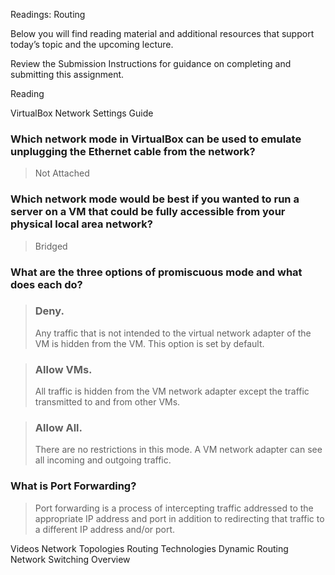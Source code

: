 Readings: Routing

Below you will find reading material and additional resources that support today’s topic and the upcoming lecture.

Review the Submission Instructions for guidance on completing and submitting this assignment.

Reading

VirtualBox Network Settings Guide

### Which network mode in VirtualBox can be used to emulate unplugging the Ethernet cable from the network?
> Not Attached

### Which network mode would be best if you wanted to run a server on a VM that could be fully accessible from your physical local area network?
> Bridged 

### What are the three options of promiscuous mode and what does each do?
>### Deny. 
>Any traffic that is not intended to the virtual network adapter of the VM is hidden from the VM. This option is set by default.

>### Allow VMs. 
>All traffic is hidden from the VM network adapter except the traffic transmitted to and from other VMs.

>### Allow All. 
>There are no restrictions in this mode. A VM network adapter can see all incoming and outgoing traffic.

### What is Port Forwarding?
>Port forwarding is a process of intercepting traffic addressed to the appropriate IP address and port in addition to redirecting that traffic to a different IP address and/or port.


Videos
Network Topologies
Routing Technologies
Dynamic Routing
Network Switching Overview